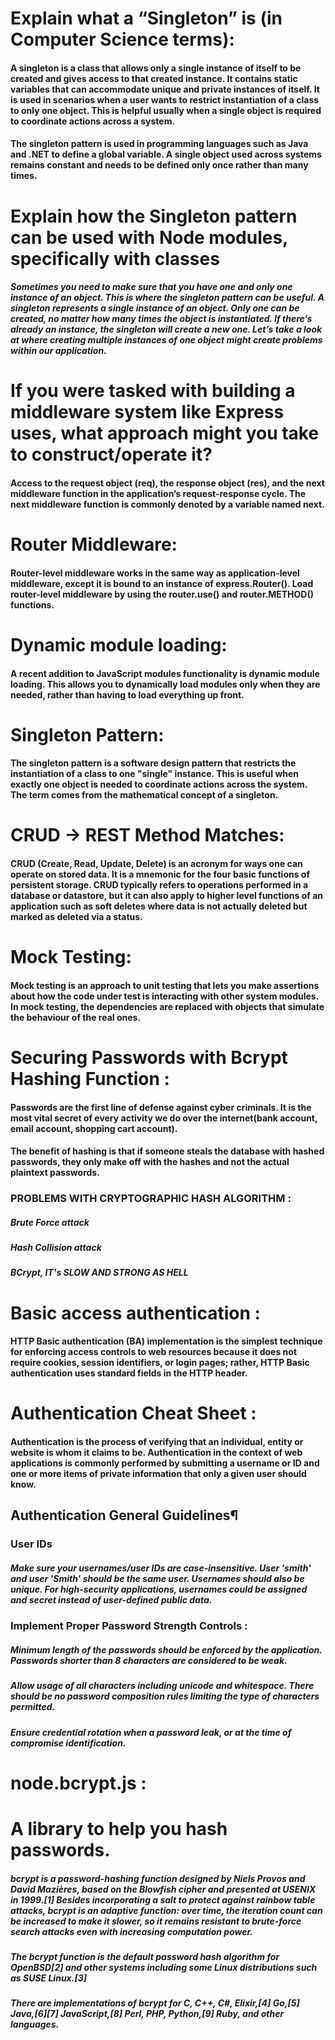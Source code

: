 # Explain what a “Singleton” is (in Computer Science terms): 
#### A singleton is a class that allows only a single instance of itself to be created and gives access to that created instance. It contains static variables that can accommodate unique and private instances of itself. It is used in scenarios when a user wants to restrict instantiation of a class to only one object. This is helpful usually when a single object is required to coordinate actions across a system.

#### The singleton pattern is used in programming languages such as Java and .NET to define a global variable. A single object used across systems remains constant and needs to be defined only once rather than many times.

# Explain how the Singleton pattern can be used with Node modules, specifically with classes
##### Sometimes you need to make sure that you have one and only one instance of an object. This is where the singleton pattern can be useful. A singleton represents a single instance of an object. Only one can be created, no matter how many times the object is instantiated. If there’s already an instance, the singleton will create a new one. Let’s take a look at where creating multiple instances of one object might create problems within our application.

# If you were tasked with building a middleware system like Express uses, what approach might you take to construct/operate it?
#### Access to the request object (req), the response object (res), and the next middleware function in the application’s request-response cycle. The next middleware function is commonly denoted by a variable named next.


# Router Middleware:
#### Router-level middleware works in the same way as application-level middleware, except it is bound to an instance of express.Router(). Load router-level middleware by using the router.use() and router.METHOD() functions.

# Dynamic module loading:
#### A recent addition to JavaScript modules functionality is dynamic module loading. This allows you to dynamically load modules only when they are needed, rather than having to load everything up front.

# Singleton Pattern:
#### The singleton pattern is a software design pattern that restricts the instantiation of a class to one "single" instance. This is useful when exactly one object is needed to coordinate actions across the system. The term comes from the mathematical concept of a singleton.

# CRUD -> REST Method Matches:
#### CRUD (Create, Read, Update, Delete) is an acronym for ways one can operate on stored data. It is a mnemonic for the four basic functions of persistent storage.  CRUD typically refers to operations performed in a database or datastore, but it can also apply to higher level functions of an application such as soft deletes where data is not actually deleted but marked as deleted via a status.

# Mock Testing:
#### Mock testing is an approach to unit testing that lets you make assertions about how the code under test is interacting with other system modules. In mock testing, the dependencies are replaced with objects that simulate the behaviour of the real ones.

# Securing Passwords with Bcrypt Hashing Function :


#### Passwords are the first line of defense against cyber criminals. It is the most vital secret of every activity we do over the internet(bank account, email account, shopping cart account).
#### The benefit of hashing is that if someone steals the database with hashed passwords, they only make off with the hashes and not the actual plaintext passwords.

### PROBLEMS WITH CRYPTOGRAPHIC HASH ALGORITHM :
##### Brute Force attack
##### Hash Collision attack
##### BCrypt, IT's SLOW AND STRONG AS HELL

# Basic access authentication : 
#### HTTP Basic authentication (BA) implementation is the simplest technique for enforcing access controls to web resources because it does not require cookies, session identifiers, or login pages; rather, HTTP Basic authentication uses standard fields in the HTTP header.

# Authentication Cheat Sheet : 
#### Authentication is the process of verifying that an individual, entity or website is whom it claims to be. Authentication in the context of web applications is commonly performed by submitting a username or ID and one or more items of private information that only a given user should know.

## Authentication General Guidelines¶
### User IDs
##### Make sure your usernames/user IDs are case-insensitive. User 'smith' and user 'Smith' should be the same user. Usernames should also be unique. For high-security applications, usernames could be assigned and secret instead of user-defined public data.

### Implement Proper Password Strength Controls :
##### Minimum length of the passwords should be enforced by the application. Passwords shorter than 8 characters are considered to be weak. 
##### Allow usage of all characters including unicode and whitespace. There should be no password composition rules limiting the type of characters permitted.
##### Ensure credential rotation when a password leak, or at the time of compromise identification.



# node.bcrypt.js : 
# A library to help you hash passwords.

##### bcrypt is a password-hashing function designed by Niels Provos and David Mazières, based on the Blowfish cipher and presented at USENIX in 1999.[1] Besides incorporating a salt to protect against rainbow table attacks, bcrypt is an adaptive function: over time, the iteration count can be increased to make it slower, so it remains resistant to brute-force search attacks even with increasing computation power.

##### The bcrypt function is the default password hash algorithm for OpenBSD[2] and other systems including some Linux distributions such as SUSE Linux.[3]

##### There are implementations of bcrypt for C, C++, C#, Elixir,[4] Go,[5] Java,[6][7] JavaScript,[8] Perl, PHP, Python,[9] Ruby, and other languages.
